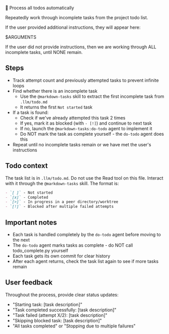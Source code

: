 🔁 Process all todos automatically

Repeatedly work through incomplete tasks from the project todo list.

If the user provided additional instructions, they will appear here:

<instructions>
$ARGUMENTS
</instructions>

If the user did not provide instructions, then we are working through ALL incomplete tasks, until NONE remain.

## Steps

- Track attempt count and previously attempted tasks to prevent infinite loops
- Find whether there is an incomplete task
  - Use the `@markdown-tasks` skill to extract the first incomplete task from `.llm/todo.md`
  - It returns the first `Not started` task
- If a task is found:
  - Check if we've already attempted this task 2 times
  - If yes, mark it as blocked (with `- [!]`) and continue to next task
  - If no, launch the `@markdown-tasks:do-todo` agent to implement it
  - Do NOT mark the task as complete yourself - the `do-todo` agent does this
- Repeat until no incomplete tasks remain or we have met the user's instructions

## Todo context

The task list is in `.llm/todo.md`. Do not use the Read tool on this file. Interact with it through the `@markdown-tasks` skill. The format is:

```markdown
- `[ ]` - Not started
- `[x]` - Completed
- `[>]` - In progress in a peer directory/worktree
- `[!]` - Blocked after multiple failed attempts
```

## Important notes

- Each task is handled completely by the `do-todo` agent before moving to the next
- The `do-todo` agent marks tasks as complete - do NOT call todo_complete.py yourself
- Each task gets its own commit for clear history
- After each agent returns, check the task list again to see if more tasks remain

## User feedback

Throughout the process, provide clear status updates:
- "Starting task: [task description]"
- "Task completed successfully: [task description]"
- "Task failed (attempt X/2): [task description]"
- "Skipping blocked task: [task description]"
- "All tasks completed" or "Stopping due to multiple failures"
